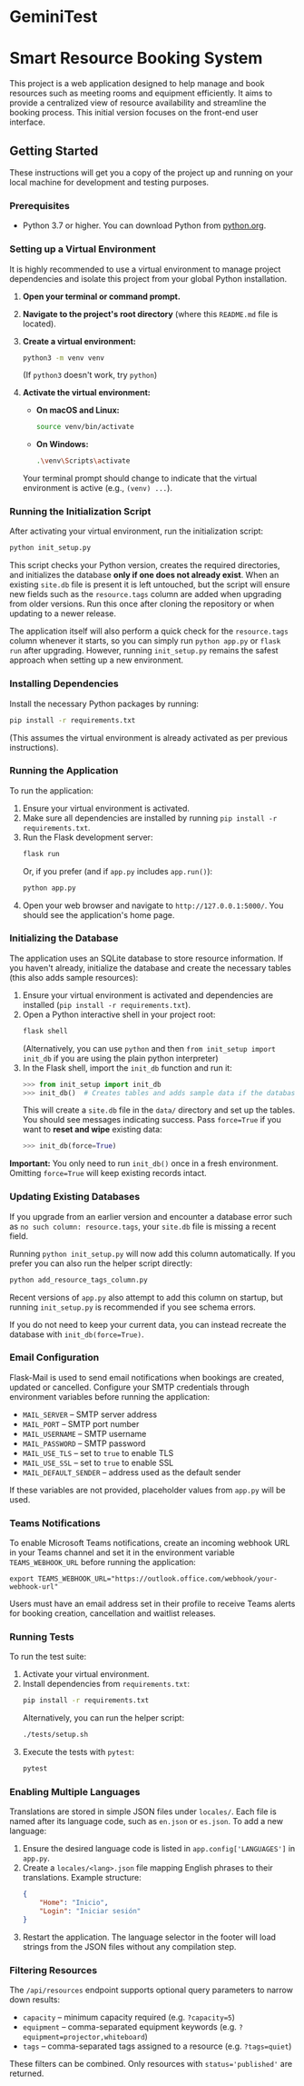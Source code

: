 # GeminiTest
# Smart Resource Booking System

This project is a web application designed to help manage and book resources such as meeting rooms and equipment efficiently. It aims to provide a centralized view of resource availability and streamline the booking process. This initial version focuses on the front-end user interface.

## Getting Started

These instructions will get you a copy of the project up and running on your local machine for development and testing purposes.

### Prerequisites

*   Python 3.7 or higher. You can download Python from [python.org](https://www.python.org/downloads/).

### Setting up a Virtual Environment

It is highly recommended to use a virtual environment to manage project dependencies and isolate this project from your global Python installation.

1.  **Open your terminal or command prompt.**
2.  **Navigate to the project's root directory** (where this `README.md` file is located).
3.  **Create a virtual environment:**
    ```bash
    python3 -m venv venv
    ```
    (If `python3` doesn't work, try `python`)

4.  **Activate the virtual environment:**
    *   **On macOS and Linux:**
        ```bash
        source venv/bin/activate
        ```
    *   **On Windows:**
        ```bash
        .\venv\Scripts\activate
        ```
    Your terminal prompt should change to indicate that the virtual environment is active (e.g., `(venv) ...`).

### Running the Initialization Script

After activating your virtual environment, run the initialization script:

```bash
python init_setup.py
```

This script checks your Python version, creates the required directories, and initializes the database **only if one does not already exist**.  When an existing `site.db` file is present it is left untouched, but the script will ensure new fields such as the `resource.tags` column are added when upgrading from older versions.  Run this once after cloning the repository or when updating to a newer release.

The application itself will also perform a quick check for the `resource.tags`
column whenever it starts, so you can simply run `python app.py` or `flask run`
after upgrading. However, running `init_setup.py` remains the safest approach
when setting up a new environment.


### Installing Dependencies

Install the necessary Python packages by running:
```bash
pip install -r requirements.txt
```
(This assumes the virtual environment is already activated as per previous instructions).

### Running the Application

To run the application:
1.  Ensure your virtual environment is activated.
2.  Make sure all dependencies are installed by running `pip install -r requirements.txt`.
3.  Run the Flask development server:
    ```bash
    flask run
    ```
    Or, if you prefer (and if `app.py` includes `app.run()`):
    ```bash
    python app.py
    ```
4.  Open your web browser and navigate to `http://127.0.0.1:5000/`.
    You should see the application's home page.

### Initializing the Database

The application uses an SQLite database to store resource information. If you haven't already, initialize the database and create the necessary tables (this also adds sample resources):
1. Ensure your virtual environment is activated and dependencies are installed (`pip install -r requirements.txt`).
2. Open a Python interactive shell in your project root:
   ```bash
   flask shell
   ```
   (Alternatively, you can use `python` and then `from init_setup import init_db` if you are using the plain python interpreter)
3. In the Flask shell, import the `init_db` function and run it:
   ```python
   >>> from init_setup import init_db
   >>> init_db()  # Creates tables and adds sample data if the database is empty
   ```
   This will create a `site.db` file in the `data/` directory and set up the tables.
   You should see messages indicating success.
   Pass `force=True` if you want to **reset and wipe** existing data:
   ```python
   >>> init_db(force=True)
   ```
**Important:** You only need to run `init_db()` once in a fresh environment. Omitting `force=True` will keep existing records intact.

### Updating Existing Databases

If you upgrade from an earlier version and encounter a database error such as
`no such column: resource.tags`, your `site.db` file is missing a recent field.

Running `python init_setup.py` will now add this column automatically. If you prefer you can also run the helper script directly:


```bash
python add_resource_tags_column.py
```

Recent versions of `app.py` also attempt to add this column on startup,
but running `init_setup.py` is recommended if you see schema errors.

If you do not need to keep your current data, you can instead recreate the
database with `init_db(force=True)`.

### Email Configuration

Flask-Mail is used to send email notifications when bookings are created, updated or cancelled. Configure your SMTP credentials through environment variables before running the application:

* `MAIL_SERVER` – SMTP server address
* `MAIL_PORT` – SMTP port number
* `MAIL_USERNAME` – SMTP username
* `MAIL_PASSWORD` – SMTP password
* `MAIL_USE_TLS` – set to `true` to enable TLS
* `MAIL_USE_SSL` – set to `true` to enable SSL
* `MAIL_DEFAULT_SENDER` – address used as the default sender

If these variables are not provided, placeholder values from `app.py` will be used.

### Teams Notifications

To enable Microsoft Teams notifications, create an incoming webhook URL in your Teams channel and set it in the environment variable `TEAMS_WEBHOOK_URL` before running the application:

```
export TEAMS_WEBHOOK_URL="https://outlook.office.com/webhook/your-webhook-url"
```

Users must have an email address set in their profile to receive Teams alerts for booking creation, cancellation and waitlist releases.

### Running Tests

To run the test suite:
1. Activate your virtual environment.
2. Install dependencies from `requirements.txt`:
   ```bash
   pip install -r requirements.txt
   ```
   Alternatively, you can run the helper script:
   ```bash
   ./tests/setup.sh
   ```
3. Execute the tests with `pytest`:
   ```bash
   pytest
   ```

### Enabling Multiple Languages

Translations are stored in simple JSON files under `locales/`. Each file is named after its language code, such as `en.json` or `es.json`. To add a new language:

1. Ensure the desired language code is listed in `app.config['LANGUAGES']` in `app.py`.
2. Create a `locales/<lang>.json` file mapping English phrases to their translations. Example structure:
   ```json
   {
       "Home": "Inicio",
       "Login": "Iniciar sesión"
   }
   ```
3. Restart the application. The language selector in the footer will load strings from the JSON files without any compilation step.

### Filtering Resources

The `/api/resources` endpoint supports optional query parameters to narrow down
results:

- `capacity` – minimum capacity required (e.g. `?capacity=5`)
- `equipment` – comma-separated equipment keywords (e.g. `?equipment=projector,whiteboard`)
- `tags` – comma-separated tags assigned to a resource (e.g. `?tags=quiet`)

These filters can be combined. Only resources with `status='published'` are returned.
